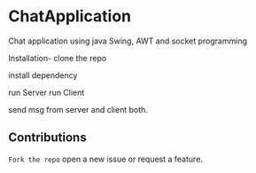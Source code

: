 # ChatApplication
Chat application using java Swing, AWT and socket programming

Installation- clone the repo

install dependency

run Server run Client

send msg from server and client both.

## Contributions
`Fork the repo`
open a new issue or request a feature.
